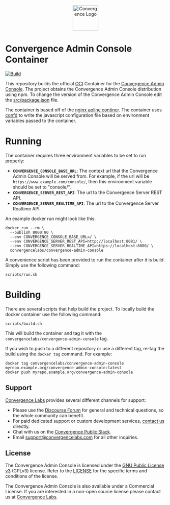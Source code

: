 <div align="center">
  <img  alt="Convergence Logo" height="80" src="https://convergence.io/assets/img/convergence-logo.png" >
</div>

# Convergence Admin Console Container
[![Build](https://github.com/convergencelabs/convergence-admin-console-container/actions/workflows/build.yml/badge.svg)](https://github.com/convergencelabs/convergence-admin-console-container/actions/workflows/build.yml)

This repository builds the official [OCI](https://www.opencontainers.org/) Container for the [Convergence Admin Console](https://github.com/convergencelabs/convergence-admin-console). The project obtains the Convergence Admin Console distribution using npm.  To change the version of the Convergence Admin Console edit the [src/package.json](src/package.json) file.

The container is based off of the [nginx apline continer](https://hub.docker.com/_/nginx). The container uses [confd](https://github.com/kelseyhightower/confd) to write the javascript configuration file based on environment variables passed to the container.

# Running
The container requires three environment variables to be set to run properly:

- **`CONVERGENCE_CONSOLE_BASE_URL`**: The context url that the Convergence Admin Console will be served from.  For example, if the url will be `https://www.example.com/console/`, then this environment variable should be set to "console/". 
- **`CONVERGENCE_SERVER_REST_API`**: The url to the Convergence Server REST API. 
- **`CONVERGENCE_SERVER_REALTIME_API`**: The url to the Convergence Server Realtime API.

An example docker run might look like this:

```shell script
docker run --rm \
  --publish 8000:80 \
  --env CONVERGENCE_CONSOLE_BASE_URL=/ \
  --env CONVERGENCE_SERVER_REST_API=http://localhost:8081/ \
  --env CONVERGENCE_SERVER_REALTIME_API=https://localhost:8080/ \
  convergencelabs/convergence-admin-console
```

A convenience script has been provided to run the container after it is build.  Simply use the following command:

```shell script
scripts/run.sh
```
# Building
There are several scripts that help build the project. To locally build the docker container use the following command:

```shell script
scripts/build.sh
```

This will build the container and tag it with the `convergencelabs/convergence-admin-console` tag.

If you wish to push to a different repository or use a different tag, re-tag the build using the `docker tag` command. For example:

```shell script
docker tag convergencelabs/convergence-admin-console myrepo.example.org/convergence-admin-console:latest
docker push myrepo.example.org/convergence-admin-console
```



## Support
[Convergence Labs](https://convergencelabs.com) provides several different channels for support:

- Please use the [Discourse Forum](https://forum.convergence.io) for general and technical questions, so the whole community can benefit.
- For paid dedicated support or custom development services, [contact us](https://convergence.io/contact-sales/) directly.
- Chat with us on the [Convergence Public Slack](https://slack.convergence.io).
- Email <support@convergencelabs.com> for all other inquiries.

## License
The Convergence Admin Console is licensed under the [GNU Public License v3](LICENSE) (GPLv3) license. Refer to the [LICENSE](LICENSE) for the specific terms and conditions of the license.

The Convergence Admin Console is also available under a Commercial License. If you are interested in a non-open source license please contact us at [Convergence Labs](https://convergencelabs.com).
 
